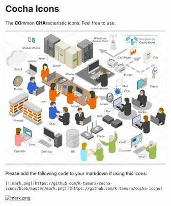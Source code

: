 # Cocha Icons

The **CO**mmon **CHA**racteristic icons. Feel free to use.

![sample](https://github.com/k-tamura/cocha-icons/blob/master/sample.png)

Please add the following code to your markdown if using this icons.

```
[![mark.png](https://github.com/k-tamura/cocha-icons/blob/master/mark.png)](https://github.com/k-tamura/cocha-icons)
```

[![mark.png](https://github.com/k-tamura/cocha-icons/blob/master/mark.png)](https://github.com/k-tamura/cocha-icons)
